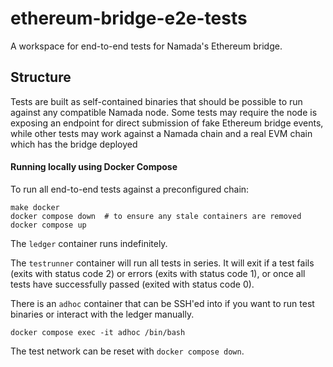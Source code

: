 # ethereum-bridge-e2e-tests

A workspace for end-to-end tests for Namada's Ethereum bridge.

## Structure

Tests are built as self-contained binaries that should be possible to run against any compatible Namada node. Some tests may require the node is exposing an endpoint for direct submission of fake Ethereum bridge events, while other tests may work against a Namada chain and a real EVM chain which has the bridge deployed

#### Running locally using Docker Compose

To run all end-to-end tests against a preconfigured chain:

```shell
make docker
docker compose down  # to ensure any stale containers are removed
docker compose up
```

The `ledger` container runs indefinitely.

The `testrunner` container will run all tests in series. It will exit if a test fails (exits with status code 2) or errors (exits with status code 1), or once all tests have successfully passed (exited with status code 0).

There is an `adhoc` container that can be SSH'ed into if you want to run test binaries or interact with the ledger manually.

```shell
docker compose exec -it adhoc /bin/bash
```

The test network can be reset with `docker compose down`.
